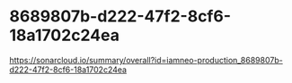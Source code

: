 # 8689807b-d222-47f2-8cf6-18a1702c24ea
https://sonarcloud.io/summary/overall?id=iamneo-production_8689807b-d222-47f2-8cf6-18a1702c24ea
